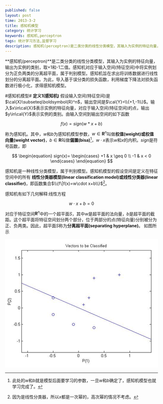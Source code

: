 ```yaml
---
published: false
layout: post
time: 2013-3-2
title: 感知机模型
category: 统计学习
keywords: 感知机,perceptron
tags: 统计学习方法,监督学习
description: 感知机(perceptron)是二类分类的线性分类模型，其输入为实例的特征向量，输出为实例的类别，取+1和-1二值。感知机旨在求出将训练数据进行线性划分的分离超平面。为此，导入基于误分类的损失函数，利用梯度下降法对损失函数进行极小化，求得感知机模型。
---
```


**感知机(perceptron)**是二类分类的线性分类模型，其输入为实例的特征向量，输出为实例的类别，取+1和-1二值。感知机对应于输入空间(特征空间)中将实例划分为正负两类的分离超平面，属于判别模型。感知机旨在求出将训练数据进行线性划分的分离超平面。为此，导入基于误分类的损失函数，利用梯度下降法对损失函数进行极小化，求得感知机模型。

#感知机模型#
**定义1(感知机)** 假设输入空间(特征空间)是$\cal{X}\subseteq\boldsymbol{R}^n$，输出空间是$\cal{Y}=\\{+1,-1\\}$。输入$x\in\cal{X}$表示实例的特征向量，对应于输入空间(特征空间)的点，输出$y\in\cal{Y}$表示实例的类别。由输入空间到输出空间的如下函数

$$
\begin{equation}
f(x)=sign(w * x+b)
\end{equation}
$$

称为感知机。其中，$w$和$b$为感知机模型参数，$w\in\boldsymbol{R}^n$叫做**权值(weight)**或**权值向量(weight vector)**，$b\in\boldsymbol{R}$叫做**偏置(bisa)**[^1]，$w\cdot x$表示$w$和$x$的内积。$sign$是符号函数，即

[^1]:此处的$w$和$b$就是模型后面要学习的参数，一旦$w$和$b$确定了，感知机模型也就学习完成了。

$$
\begin{equation}
sign(x)=
\begin{cases}
+1 & x \geq 0 \\
-1 & x < 0
\end{cases}
\end{equation}
$$

感知机是一种线性分类模型，属于判别模型。感知机模型的假设空间是定义在特征空间中的所有
**线性分类器模型(linear classification model)**或**线性分类器(linear classifier)**，即函数集合$\\{f\|f(x)=w\cdot x+b\\}$[^2]。

[^2]:因为是线性分类器，所以$x$都是一次幂的，高次幂的情况不考虑。

感知机有如下几何解释:线性方程

$$
\begin{equation}
w\cdot x +b=0
\end{equation}
$$

对应于特征空间$\boldsymbol{R}^n$中的一个超平面$S$，其中$w$是超平面的法向量，$b$是超平面的截距。这个超平面将特征空间划分两个部分，位于两部分的点(特征向量)分别被分为正、负两类。因此，超平面$S$称为**分离超平面(separating hyperplane)**。
如图所示

![感知机模型](/assets/image/posts/2013-3-2-Statical-Learning-Perceptron1.png)
